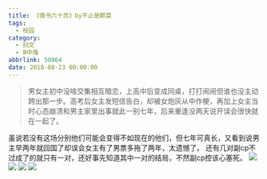```yaml
---
title: 《情书六十页》by不止是颗菜
tags:
  - 校园
category:
  - 扫文
  - Ⅲ中推
abbrlink: 50864
date: 2018-08-23 00:00:00
---
```

<meta name="referrer" content="no-referrer" />

> 男女主初中没啥交集相互暗恋，上高中后变成同桌，打打闹闹但谁也没主动跨出那一步。高考后女主发短信告白，却被女炮灰从中作梗，再加上女主当时心态崩溃和男主家里出事就此一别七年，后来重逢没两天说开误会很快就在一起了。

<!-- more -->

虽说若没有这场分别他们可能会变得不如现在的他们，但七年可真长，又看到说男主早两年就回国了却误会女主有了男票多拖了两年，太遗憾了。
还有几对副cp不过成了的就只有一对，还好事先知道其中一对的结局，不然副cp控该心塞死。
![](https://wx1.sinaimg.cn/mw690/0069kFhhgy1fuk25f0wg4j30yi1pcqv5.jpg)
![](https://wx1.sinaimg.cn/mw690/0069kFhhgy1fuk25h1acsj30yi1pcqv5.jpg)
![](https://wx2.sinaimg.cn/mw690/0069kFhhgy1fuk25dad1vj30yi1pcqv5.jpg)
![](https://wx1.sinaimg.cn/mw690/0069kFhhgy1fuk25img3ij30yi1pcnpd.jpg)